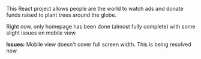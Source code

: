 This React project allows people are the world to watch ads and donate funds raised to plant trees around the globe.

Right now, only homepage has been done (almost fully complete) with some slight issues on mobile view.


**Issues:**
Mobile view doesn't cover full screen width. This is being resolved now.
